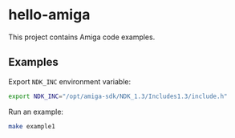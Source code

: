 # hello-amiga

This project contains Amiga code examples.

## Examples

Export `NDK_INC` environment variable:

```sh
export NDK_INC="/opt/amiga-sdk/NDK_1.3/Includes1.3/include.h"
```

Run an example:

```sh
make example1
```
